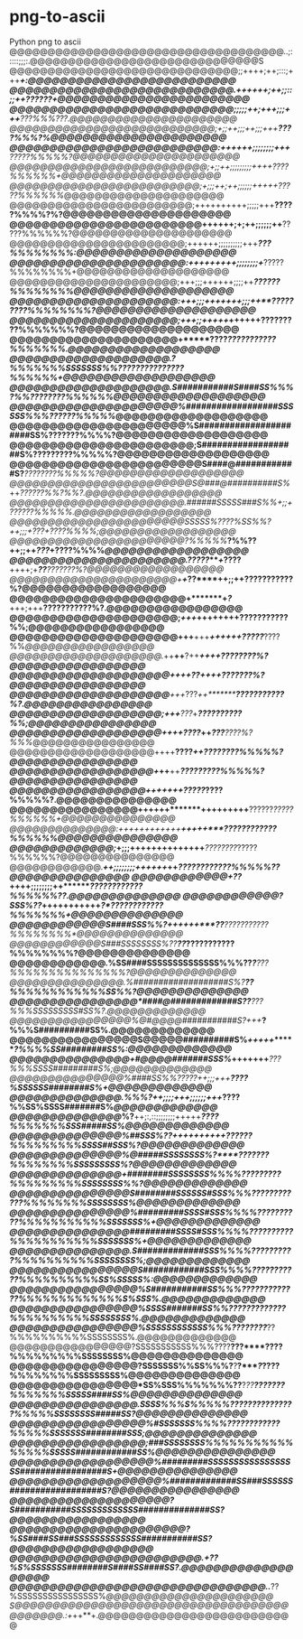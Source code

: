 # png-to-ascii
Python png to ascii 
@@@@@@@@@@@@@@@@@@@@@@@@@@@@@@@@@@@@..;:::::;;;:.@@@@@@@@@@@@@@@@@@@@@@@@@@@@@@S
@@@@@@@@@@@@@@@@@@@@@@@@@@@@@@;;++++;++;:::;+++*****+:@@@@@@@@@@@@@@@@@@@@@@@@@@
@@@@@@@@@@@@@@@@@@@@@@@@@@@@.++++++;++;;::;;++**??????*+@@@@@@@@@@@@@@@@@@@@@@@@
@@@@@@@@@@@@@@@@@@@@@@@@@@@@;;;;;++;+++;;;+++***???%%%???.@@@@@@@@@@@@@@@@@@@@@@
@@@@@@@@@@@@@@@@@@@@@@@@@@@;+;;++;;;++;;;+++****????%%%?%*@@@@@@@@@@@@@@@@@@@@@@
@@@@@@@@@@@@@@@@@@@@@@@@@@:++++++;;;;;;;;+++***?????%%%%%?@@@@@@@@@@@@@@@@@@@@@@
@@@@@@@@@@@@@@@@@@@@@@@@@@;+;;++;;;;;;;;;++++***????%%%%%%+@@@@@@@@@@@@@@@@@@@@@
@@@@@@@@@@@@@@@@@@@@@@@@@;+;;;++;++;;;;;;+++++*?????%%%%%%*@@@@@@@@@@@@@@@@@@@@@
@@@@@@@@@@@@@@@@@@@@@@@@;++++++++++;;;;;+++****?????%%%%?%?@@@@@@@@@@@@@@@@@@@@@
@@@@@@@@@@@@@@@@@@@@@@@@++++++;+;++;;;;;;++****?????%%%%%%?@@@@@@@@@@@@@@@@@@@@@
@@@@@@@@@@@@@@@@@@@@@@@;++++++;;;;;;;;;;+++*****???%%%%%%%%:@@@@@@@@@@@@@@@@@@@@
@@@@@@@@@@@@@@@@@@@@@@:+++++++++;;;;;;;;+*****?????%%%%%%%%+@@@@@@@@@@@@@@@@@@@@
@@@@@@@@@@@@@@@@@@@@@@;+++;;;++++++;;;;++****??????%%%%%%%%*@@@@@@@@@@@@@@@@@@@@
@@@@@@@@@@@@@@@@@@@@@:+++;;;+++++++;;;++**?????????%%%%%%%%?@@@@@@@@@@@@@@@@@@@@
@@@@@@@@@@@@@@@@@@@@@;+++;;+++++*++++++****?????????%%%%%%%?@@@@@@@@@@@@@@@@@@@@
@@@@@@@@@@@@@@@@@@@@@****+*****????*******???????????%%%%%%%.@@@@@@@@@@@@@@@@@@@
@@@@@@@@@@@@@@@@@@@@.?%%%%%%%SSSSSSS%%???*????????????%%%%%%+@@@@@@@@@@@@@@@@@@@
@@@@@@@@@@@@@@@@@@@@.S###########S####SS%%%?%%????????%%%%%%*@@@@@@@@@@@@@@@@@@@
@@@@@@@@@@@@@@@@@@@@@%##################SSSSSS%%%??????%%%%%*@@@@@@@@@@@@@@@@@@@
@@@@@@@@@@@@@@@@@@@@@@%S######################SS%???????%%%%?@@@@@@@@@@@@@@@@@@@
@@@@@@@@@@@@@@@@@@@@@@@;S###################S%?????????%%%%%?@@@@@@@@@@@@@@@@@@@
@@@@@@@@@@@@@@@@@@@@@@@@S####@############S?***????????%%%%%?@@@@@@@@@@@@@@@@@@@
@@@@@@@@@@@@@@@@@@@@@@@@S@###@##########S%*++***????*??%%?%%?.@@@@@@@@@@@@@@@@@@
@@@@@@@@@@@@@@@@@@@@@@@.######SSSSS###S%%*+;;+**???**???%%%%%.@@@@@@@@@@@@@@@@@@
@@@@@@@@@@@@@@@@@@@@@@@*SSSSS%????%SS%%?*++;;;+*???*+????%%%%;@@@@@@@@@@@@@@@@@@
@@@@@@@@@@@@@@@@@@@@@@@?%%%%%*****?%%??**++;;++*???*+????%%%%*@@@@@@@@@@@@@@@@@@
@@@@@@@@@@@@@@@@@@@@@@.?????****+*????**++++;+***??**???????%?@@@@@@@@@@@@@@@@@@
@@@@@@@@@@@@@@@@@@@@@@+********+***??****++;;++**???????????%?@@@@@@@@@@@@@@@@@@
@@@@@@@@@@@@@@@@@@@@@@+*******+*****?***+++;+++**???????????%?.@@@@@@@@@@@@@@@@@
@@@@@@@@@@@@@@@@@@@@@;*++****+*********++++++++**???????????%%;@@@@@@@@@@@@@@@@@
@@@@@@@@@@@@@@@@@@@@@+++**+++***+********+++++**?????***????%%*@@@@@@@@@@@@@@@@@
@@@@@@@@@@@@@@@@@@@@.*++**++**?++*******+*++*+**????*****????%?@@@@@@@@@@@@@@@@@
@@@@@@@@@@@@@@@@@@@@+***+++*??*++******++******????*******???%?@@@@@@@@@@@@@@@@@
@@@@@@@@@@@@@@@@@@@@***+++*???*++**************????***???????%?.@@@@@@@@@@@@@@@@
@@@@@@@@@@@@@@@@@@@;**+++**???*+****************???***???????%%;@@@@@@@@@@@@@@@@
@@@@@@@@@@@@@@@@@@@+*+++*????*++***************???****????%?%%%*@@@@@@@@@@@@@@@@
@@@@@@@@@@@@@@@@@@@++++**????*++***************????***????%%%%%?@@@@@@@@@@@@@@@@
@@@@@@@@@@@@@@@@@@+*++********++**************?????***????%%%%%?@@@@@@@@@@@@@@@@
@@@@@@@@@@@@@@@@@+++++********++**************?????***????%%%%%?.@@@@@@@@@@@@@@@
@@@@@@@@@@@@@@@@++++++*******++**+++++++******??????*?????%%%%%%+@@@@@@@@@@@@@@@
@@@@@@@@@@@@@@:++++++++++++*******+++++*****???????**?????%%%%%%*@@@@@@@@@@@@@@@
@@@@@@@@@@@@@;*+;;;++++++++++******++++****???*?????*?????%%%%%%?@@@@@@@@@@@@@@@
@@@@@@@@@@@@.***++;;;;;;;;++++++*****++*******????????????%%%%%??@@@@@@@@@@@@@@@
@@@@@@@@@@@@+??***++++;;;;;;;;++*************????????????%%%%%%??.@@@@@@@@@@@@@@
@@@@@@@@@@@@?SSS%??***+++++++++++***********?*????????????%%%%%%%+@@@@@@@@@@@@@@
@@@@@@@@@@@@S####SSS%%?**++++++****?*?********???????????%%%%%%%%*@@@@@@@@@@@@@@
@@@@@@@@@@@@S###SSSSSSSS%??********??*********???????????%%%%%%%%?@@@@@@@@@@@@@@
@@@@@@@@@@@@.%SS####SSSSSSSSSSSSSS%%%??*****?**???%%%%%%%%%%%%%%%?@@@@@@@@@@@@@@
@@@@@@@@@@@@@@@.%###################S%?********??%%%%%%%%%%%%SS%%?@@@@@@@@@@@@@@
@@@@@@@@@@@@@@@@*####@#############S??********???%%%SSSSSSSSS#SS%?.@@@@@@@@@@@@@
@@@@@@@@@@@@@@@@%@#@@@@###########S?***++*+*****?%%%S##########SS%.@@@@@@@@@@@@@
@@@@@@@@@@@@@@@@S@@@@@##########S%*+++++*******?%%%%SS#########SS%:@@@@@@@@@@@@@
@@@@@@@@@@@@@@@+#@@@@#######SSS%*+++++++*****???%%%SSSS#########S%;@@@@@@@@@@@@@
@@@@@@@@@@@@@@@%####SS%%?????**++;;;+++******????%SSSSSS########S%+@@@@@@@@@@@@@
@@@@@@@@@@@@@@.%%%?**++;;;;+++;;;;;;+++*****????%%SS%SSSS#######S%*@@@@@@@@@@@@@
@@@@@@@@@@@@@@*%?**++;:,::;;;;;;;;+++++*****????%%%%%%%SSS#####SS%*@@@@@@@@@@@@@
@@@@@@@@@@@@@@%##SSS%??****++++++++++****??????%%%%%%%%%SSSS##SSS%?@@@@@@@@@@@@@
@@@@@@@@@@@@@@%@#####SSSSSSSS%?**********???????%%%%%%%%SSSSSSSSS%?@@@@@@@@@@@@@
@@@@@@@@@@@@@@+########SSSSSSSS%%%%????***?????%%%%%%%%%SSSSSSSS%%?@@@@@@@@@@@@@
@@@@@@@@@@@@@@@S########SSSSSS#SSS%%%????????????%%%%%%%%SSSSSSSS%*@@@@@@@@@@@@@
@@@@@@@@@@@@@@@%#########SSSS#SSS%%%%??????????%%%%%%%%%%%SSSSSSS%+@@@@@@@@@@@@@
@@@@@@@@@@@@@@@*#########SSSS#SSS%%%%??????????%%%%%%%%%%%SSSSSSS%+@@@@@@@@@@@@@
@@@@@@@@@@@@@@@.S#############SSS%%%%??????????%%%%%%%%%%SSSSSSSS%;@@@@@@@@@@@@@
@@@@@@@@@@@@@@@@S############SSS%%%%???????????%%%%%%%%%%SS%SSSSS%:@@@@@@@@@@@@@
@@@@@@@@@@@@@@@@%S###########SS%%%?????????????%%%%%%%%%%%%%S%SSS%.@@@@@@@@@@@@@
@@@@@@@@@@@@@@@@%SSSS#######SS%%??????????**???%%%%%%%%%%SSSSSSSS%.@@@@@@@@@@@@@
@@@@@@@@@@@@@@@@%SSSSSSSSSSSS%%%????*??*??***??%%%%%%%%%%SSSSSSSS%.@@@@@@@@@@@@@
@@@@@@@@@@@@@@@@?SSSSSSSSSSS%%%????**???****????%%%%%%%%%SSSSSSSS%@@@@@@@@@@@@@@
@@@@@@@@@@@@@@@@?SSSSSSS%%SS%%%?**?**?****?*????%%%%%%%%SSSSSSSSS%@@@@@@@@@@@@@@
@@@@@@@@@@@@@@@@*SS%SSS%%%%%%%??**?*??**???????%%%%%%%SSSSS####SS%@@@@@@@@@@@@@@
@@@@@@@@@@@@@@@@.SSSS%%%S%%%%%???????????????%%%%%SSSSSSSS#####SS?@@@@@@@@@@@@@@
@@@@@@@@@@@@@@@@@%#SSSSSSS%%%%????????????%%%%%SSSSSSS########SSS;@@@@@@@@@@@@@@
@@@@@@@@@@@@@@@@@;###SSSSSSSS%%%%%%%%%%%%%%%%SSSSS############SS%@@@@@@@@@@@@@@@
@@@@@@@@@@@@@@@@@@%#########SSSSSSSSSSSSSSSSSS#################S+@@@@@@@@@@@@@@@
@@@@@@@@@@@@@@@@@@@%#############SS###SSSSSS##################S?@@@@@@@@@@@@@@@@
@@@@@@@@@@@@@@@@@@@@?S###########SSSSSSSSSSSSS##############SS?@@@@@@@@@@@@@@@@@
@@@@@@@@@@@@@@@@@@@@@@?%SS####SS###SSSSSSSSSSSSS###########SS?@@@@@@@@@@@@@@@@@@
@@@@@@@@@@@@@@@@@@@@@@@@.+??%S%SSSSSSS########S####SS####SS?.@@@@@@@@@@@@@@@@@@@
@@@@@@@@@@@@@@@@@@@@@@@@@@@@@@@@..***??%SSSSSSSSSSSSSSSS%*@@@@@@@@@@@@@@@@@@@@@@
S@@@@@@@@@@@@@@@@@@@@@@@@@@@@@@@@@@@@@@@@@@@.:+*++**+.@@@@@@@@@@@@@@@@@@@@@@@@@@
